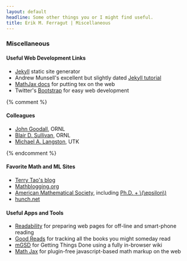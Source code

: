 ```yaml
---
layout: default
headline: Some other things you or I might find useful.
title: Erik M. Ferragut | Miscellaneous
---
```

<div class="row-fluid">
<div class="span8">
<h3>Miscellaneous</h3>
</div>
<div class="span8">
<h4>Useful Web Development Links</h4>

<ul>
<li><a href="http://jekyllrb.com/">Jekyll</a> static site generator</li>
<li>Andrew Munsell's excellent but slightly dated <a href="http://www.andrewmunsell.com/tutorials/jekyll-by-example/index-2.html">Jekyll tutorial</a></li>
<li><a href="http://docs.mathjax.org/en/latest/">MathJax docs</a> for putting tex on the web</li>
<li>Twitter's <a href="http://twitter.github.io/bootstrap/index.html">Bootstrap</a> for easy web development</li>
</ul>
</div>

{% comment %}
<div class="span8">
<h4>Colleagues</h4>
<ul>
<li><a href="http://jgoodall.me/">John Goodall</a>, ORNL</li>
<li><a href="http://www.ornl.gov/~b7r/">Blair D. Sullivan</a>, ORNL</li>
<li><a href="http://web.eecs.utk.edu/~langston/">Michael A. Langston</a>, UTK</li>
</ul>
</div>
{% endcomment %}

<div class="span8">
<h4>Favorite Math and ML Sites</h4>
<ul>
<li><a href="http://terrytao.wordpress.com/">Terry Tao's blog</a></li>
<li><a href="http://www.mathblogging.org/">Mathblogging.org</a></li>
<li><a href="http://www.ams.org/">American Mathematical Society</a>, including <a href="http://www.ams.org/blog/phdplus/">Ph.D. + \(\epsilon\)</a></li>
<li><a href="http://hunch.net/">hunch.net</a></li>
</ul>
</div>

<div class="span8">
<h4>Useful Apps and Tools</h4>
<ul>
<li><a href="http://www.readability.com/">Readability</a> for preparing web pages for off-line and smart-phone reading</li>
<li><a href="https://www.goodreads.com/">Good Reads</a> for tracking all the books you might someday read</li>
<li><a href="http://mgsd.tiddlyspot.com/#mGSD">mGSD</a> for Getting Things Done using a fully in-browser wiki</li>
<li><a href="http://www.mathjax.org/">Math Jax</a> for plugin-free javascript-based math markup on the web</li>
</ul>
</div>

</div>